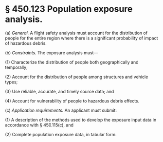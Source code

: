 # § 450.123   Population exposure analysis.

(a) *General.* A flight safety analysis must account for the distribution of people for the entire region where there is a significant probability of impact of hazardous debris.


(b) *Constraints.* The exposure analysis must—


(1) Characterize the distribution of people both geographically and temporally;


(2) Account for the distribution of people among structures and vehicle types;


(3) Use reliable, accurate, and timely source data; and


(4) Account for vulnerability of people to hazardous debris effects.


(c) *Application requirements.* An applicant must submit:


(1) A description of the methods used to develop the exposure input data in accordance with § 450.115(c), and


(2) Complete population exposure data, in tabular form.




